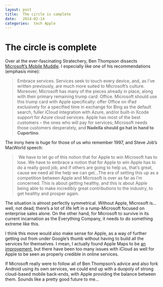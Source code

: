 ```yaml
---
layout: post
title:  The circle is complete 
date:   2014-02-14 
categories:  tech Apple 
---
```


# The circle is complete


Over at the ever-fascinating Stratechery, Ben Thompson dissects [Microsoft’s Mobile Muddle](http://stratechery.com/2014/microsofts-mobile-muddle/). I especially like one of his recommendations (emphasis mine):

> Embrace services. Services seek to touch every device, and, as I’ve written previously, are much more suited to Microsoft’s culture. Moreover, Microsoft has many of the pieces already in place, along with their primary remaining trump card: Office. Microsoft should use this trump card with Apple specifically: offer Office on iPad exclusively for a specified time in exchange for Bing as the default search, fuller iCloud integration with Azure, and/or built-in Xcode support for Azure cloud services. Apple has most of the best customers – the ones who will pay for services; Microsoft needs those customers desperately, and **Nadella should go hat in hand to Cupertino**.

The irony here is huge for those of us who remember 1997, and Steve Job’s MacWorld speech: 

> We have to let go of this notion that for Apple to win Microsoft has to lose. We have to embrace a notion that for Apple to win Apple has to do a really good job, and if others are going to help us, that’s great, cause we need all the help we can get…The era of setting this up as a competition between Apple and Microsoft is over as far as I’m concerned. This is about getting healthy, and this is about Apple being able to make incredibly great contributions to the industry, to get healthy and prosper again.

The situation is almost perfectly symmetrical. Without Apple, Microsoft is… well, not dead; there’s a lot of life left in a rump-Microsoft focused on enterprise sales alone. On the other hand, for Microsoft to survive in its current incarnation as the Everything Company, it needs to do something extreme like this.

I think this move would also make sense for Apple, as a way of further getting out from under Google’s thumb without having to build all the services for themselves. I mean, I actually found Apple Maps to be [an improvement](http://findthethread.postach.io/platform-wars-are-here-again), but there have been too many issues with iCloud as well for Apple to be seen as properly credible in online services.

If Microsoft really were to follow all of Ben Thompson’s advice and also fork Android using its own services, we could end up with a duopoly of strong cloud-based mobile back-ends, with Apple providing the balance between them. Sounds like a pretty good future to me...

